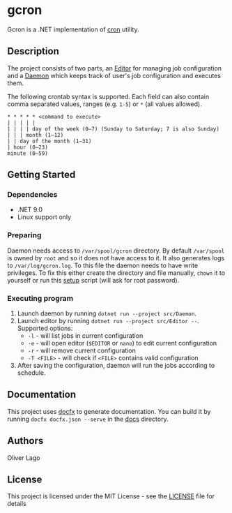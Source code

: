 # gcron

Gcron is a .NET implementation of [cron](https://en.wikipedia.org/wiki/Cron) utility.

## Description

The project consists of two parts, an [Editor](src/Editor) for managing job configuration and a [Daemon](src/Daemon) which keeps track of user's job configuration and executes them.

The following crontab syntax is supported.
Each field can also contain comma separated values, ranges (e.g. `1-5`) or `*` (all values allowed).

```text
* * * * * <command to execute>
| | | | |
| | | | day of the week (0–7) (Sunday to Saturday; 7 is also Sunday)
| | | month (1–12)
| | day of the month (1–31)
| hour (0–23)
minute (0–59)
```

## Getting Started

### Dependencies

- .NET 9.0
- Linux support only

### Preparing

Daemon needs access to `/var/spool/gcron` directory.
By default `/var/spool` is owned by `root` and so it does not have access to it.
It also generates logs to `/var/log/gcron.log`.
To this file the daemon needs to have write privileges.
To fix this either create the directory and file manually, `chown` it to yourself or run this [setup](setup.sh) script (will ask for root password).

### Executing program

1. Launch daemon by running `dotnet run --project src/Daemon`.
2. Launch editor by running `dotnet run --project src/Editor --`. Supported options:
    - `-l` - will list jobs in current configuration
    - `-e` - will open editor (`$EDITOR` or `nano`) to edit current configuration
    - `-r` - will remove current configuration
    - `-T <FILE>` - will check if `<FILE>` contains valid configuration
3. After saving the configuration, daemon will run the jobs according to schedule.

## Documentation

This project uses [docfx](https://dotnet.github.io/docfx/) to generate documentation.
You can build it by running `docfx docfx.json --serve` in the [docs](docs) directory.

## Authors

Oliver Lago

## License

This project is licensed under the MIT License - see the [LICENSE](LICENSE) file for details
